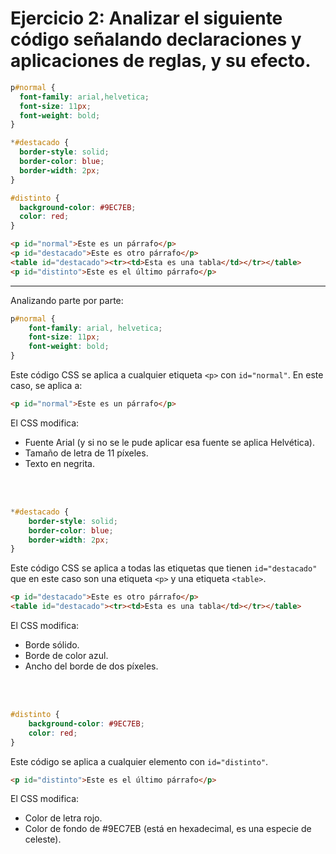 # Ejercicio 2: Analizar el siguiente código señalando declaraciones y aplicaciones de reglas, y su efecto.

```css
p#normal {
  font-family: arial,helvetica;
  font-size: 11px;
  font-weight: bold;
}

*#destacado {
  border-style: solid;
  border-color: blue;
  border-width: 2px;
}

#distinto {
  background-color: #9EC7EB;
  color: red;
}
```

```html
<p id="normal">Este es un párrafo</p>
<p id="destacado">Este es otro párrafo</p>
<table id="destacado"><tr><td>Esta es una tabla</td></tr></table>
<p id="distinto">Este es el último párrafo</p>
```

---

Analizando parte por parte:

```css
p#normal {
    font-family: arial, helvetica;
    font-size: 11px;
    font-weight: bold;
}
```

Este código CSS se aplica a cualquier etiqueta `<p>` con `id="normal"`. En este caso, se aplica a:

```html
<p id="normal">Este es un párrafo</p>
```

El CSS modifica:
- Fuente Arial (y si no se le pude aplicar esa fuente se aplica Helvética).
- Tamaño de letra de 11 píxeles.
- Texto en negrita.

<br><br>

```css
*#destacado {
    border-style: solid;
    border-color: blue;
    border-width: 2px;
}
```

Este código CSS se aplica a todas las etiquetas que tienen `id="destacado"` que en este caso son una etiqueta `<p>` y una etiqueta `<table>`.

```html
<p id="destacado">Este es otro párrafo</p>
<table id="destacado"><tr><td>Esta es una tabla</td></tr></table>
```

El CSS modifica:
- Borde sólido.
- Borde de color azul.
- Ancho del borde de dos píxeles.

<br><br>

```css
#distinto {
    background-color: #9EC7EB;
    color: red;
}
```

Este código se aplica a cualquier elemento con `id="distinto"`.

```html
<p id="distinto">Este es el último párrafo</p>
```

El CSS modifica:
- Color de letra rojo.
- Color de fondo de #9EC7EB (está en hexadecimal, es una especie de celeste).
